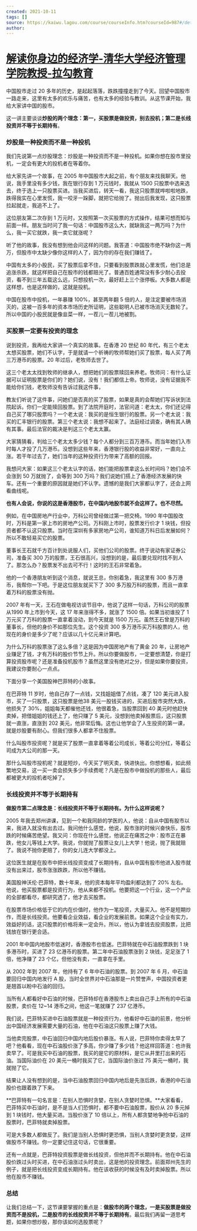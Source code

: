 ```yaml
---
created: 2021-10-11
tags: []
source: https://kaiwu.lagou.com/course/courseInfo.htm?courseId=987#/detail/pc?id=7794
author: 
---
```


# [解读你身边的经济学-清华大学经济管理学院教授-拉勾教育](https://kaiwu.lagou.com/course/courseInfo.htm?courseId=987#/detail/pc?id=7794)


中国股市走过 20 多年的历史，是起起落落，跌跌撞撞走到了今天。回望中国股市一路走来，这里有太多的欢乐与痛苦，也有太多的经验与教训。从这节课开始，我给大家讲中国的股市。

这一讲主要谈谈**炒股的两个理念：第一，买股票是做投资，别去投机；第二是长线投资并不等于长期持有**。

### 炒股是一种投资而不是一种投机

我们先说第一点炒股理念：炒股是一种投资而不是一种投机。如果你想在股市里投机，一定会有更大的投机者在等着你。

给大家先讲一个故事，在 2005 年中国股市大起之前，有个朋友来找我聊天。他说，我手里没有多少钱，我在银行存到 1 万元钱时，我就从 1500 只股票中选来选去，终于选上一只股票买进。当我买进后，转天一看，我这只股票就哗啦啦地跌，跌得我实在心里发慌，我一咬牙一跺脚，就把它给抛了。抛出后我发现，这只股票拉起就走，我追不上了。

这位朋友第二次存到 1 万元时，又按照第一次买股票的方式操作，结果可想而知与前面一样。朋友当时问了我一句话：中国股市这么大，就缺我这一两万吗？为什么，我一买它就跌，我一卖它就涨呢？

听了他的故事，我没有想到他会问这样的问题。我答道：中国股市绝不缺你这一两万，但股市中太缺少像你这样的人了，因为你的存在我们赚钱了。

中国有太多的小股民，买了股票后拿不住，只要看到股票跌就心里发慌，他们总是追涨杀跌，就这样把自己在股市的钱都赔光了。普通百姓通常没有多少耐心去投资，看不到三年五载这么远，只想投机一次，最好赶上三个涨停板。大多数人都是这样想，也是这样做的，这就是投机。

中国在股市中投机，一年暴赚 100%，甚至两年翻 5 倍的人，是注定要被市场消灭的，这被一百多年的资本市场历史所证明，这些聪明人已被市场消灭无数轮了。所以中国的小股民就是像韭菜一样，一茬儿一茬儿地被割。

### 买股票一定要有投资的理念

说到投资，我再给大家讲一个真实的故事。在香港 20 世纪 80 年代，有三个老太太想买股票，她们不认字，于是就请一个祈祷的牧师帮她们买了股票，每人买了两三万港币的股票。20 年过后，老牧师去世了。

这三个老太太找到牧师的继承人，想把她们的股票赎回来养老。牧师问：有什么证据可以证明股票是你们的？她们说，没有！我们都信上帝。牧师说，没有证据我不能给你们钱，老牧师没有告诉过我这件事，

教友们听说了这件事，问她们是否真的买了股票，如果是真的会帮她们写诉状到法院起诉。你们一定能赎回股票。到了法院开庭时，法官问道：老太太，你们还记得自己买了哪只股票吗？一个老太说：我买的是恒生银行的股票。另一个老太说：我买的汇丰银行的股票。第三个老太说：我想不起来了。法庭经过调查，确有其人确有其事。最后法官的裁决是判这三个老太太赢。

大家猜猜看，判给三个老太太多少钱？每个人都分到三百万港币。而当年她们入市时每人才投了几万港币。没想到这些年来，香港银行股的收益非常好，一直向上涨。若干年过去了，她们当年的这种投资行为带来了高额的回报。

我想问大家：如果这三个老太认字的话，她们能把股票拿这么长时间吗？她们会不会涨到 50 万就抛了，会等到 300 万吗？我们说她们搭上了香港经济发展的快车。还有一个重要的原因就是她们不认字。遗憾的是我们大家都认字了，还会上网看曲线呢。

**也有人会说，你说的这是香港股市，在中国内地股市就不会这样了。也不尽然。**

例如，在中国房地产行业中，万科公司曾经做过第一把交椅。1990 年中国股改时，万科是第一家上市的房地产公司。万科刚上市时，股票发行价才 1 块钱，但投资者都不认这只股票。当时在深圳有多家房地产公司，谁知道万科日后发展如何？所以不敢轻易买它的股票。

董事长王石就千方百计到处说服人们，买他们公司的股票。终于说动有家证券公司，准备买 300 万的股票，王石很高兴，没想到的是，最后要兑现时找不到人了。那怎么办？股票发不出去可不行！这时的王石非常着急。

他的一个香港朋友听到这个消息，就说王总，你别着急，我这里有 300 多万港币，我帮你一下吧。于是这位朋友就买下了 300 多万股万科的股票，而且一直拿着万科的股票没有抛。

2007 年有一天，王石在做电视访谈节目中，他说了这样一句话，万科公司的股票从1990 年上市到今天，这 17 年来涨得不多，就涨了 1500 倍。如果当初谁投了 1 万元买了万科的股票一直拿着没动，到今天就是 1500 万元。虽然王石曾是万科的董事长，但他的身价不如那位先生。这个投资 300 多万港币买万科股票的人，他现在的身价是多少了呢？应该以几十亿元来计算吧。

为什么万科的股票涨了这么多倍？这是因为中国房地产有了黄金 20 年，让房地产业赚足了钱，才有万科的股价节节上升。所以你要做股市，一定要想清楚，你是打算投资股市呢？还是准备投机股市？虽然这里没有绝对之分，但是如果你要投资，我建议你要耐心一点点。

下面分享一个美国股神巴菲特的小故事。

在巴菲特 11 岁时，他自己存了一点钱，又找姐姐借了点钱，凑了 120 美元进入股市，买了一只股票，这只股票是他38 美元一股钱买进的，买进后股市突然大跌，他损失了 30%，姐姐每天都催他还钱，他很着急，当股票回到 40 美元时他赶快卖掉，把借姐姐的钱还上了，他只赚了 5 美元，没想到他卖掉股票后，这只股票就一直涨，直涨到 202 美元，他非常后悔。这也让他学会了人生投资的第一课，就是炒股要有耐心。但我们很多人都拿不住股票。

什么叫股市投资呢？就是买了股票一直拿着等着公司成长，等着公司分红，等着公司成为大公司的那一天。

那什么叫股市投机呢？就是短炒，今天买了明天卖，快进快出。你想想看，如此频繁地交易，这一买一卖会损失多少手续费呢？凡是在股市中做投机的那些人，最后都被更大的投机者吃掉了。

### **长线投资并不等于长期持有**

**做股市第二点理念是：长线投资并不等于长期持有。为什么这样说呢？**

2005 年我去郑州讲课，见到一个和我同龄的学医的人，他说：自从中国有股市以来，我进入就没有出去过。我问他什么感觉，他说，股市涨的时候兴奋快乐，股市跌的时候痛苦绝望。我又问：你现在什么感觉，他说正在痛苦之中：股市正在暴跌，他女儿等钱上大学。我说，你就抛了股票让女儿上大学！他说，抛了我就赔了。我说不抛你更赔了，你的女儿连大学都没上。

这位医生就是在股市中把长线投资变成了长期持有，自从中国有股市他进入股市就没有出来过，股市涨涨跌跌，所以他不赚钱。

美国股神沃伦·巴菲特，数十年来，他的资本每年平均盈利都达到了 20% 左右。他说，他买股票都是投资行为，他从来都不投机。他要把这一个行业，这一个产业的全部都看尽，都研究透了，他才去买股票。

在股票市场价格低于它的内在价值时，他作为一笔投资，大量买入。他不是短期炒作，而是长线投资。他要看企业效益，看企业的发展前景。如果这个企业有实力，效益好的话，这只股票的价格将来一定会升。所以，他认为拿钱去投资股票，比把钱放在银行更合适。

2001 年中国内地股市低迷时，香港股市也低迷。巴菲特就在中石油股票跌到 1 块多港币时，买进了 23 亿港币的股票。第二年中石油股票涨到 2 块钱，足足涨了 1 倍，他净赚了 23 个亿，但他没有卖，一直拿在手里。

从 2002 年到 2007 年，他持有了 6 年中石油的股票。到 2007 年 6 月，中石油要回归中国内地发行 A 股，当时全世界对中石油那是一片赞誉声，中国投资者更是翘首以盼中石油的回归。

当所有人都看好中石油的时候，巴菲特却在香港股市上卖出自己手上所有的中石油股票，卖价在 12~14 港币之间，他这一笔就赚了 237 亿港币。

我们说，巴菲特买进中石油股票就是一种投资行为，他看好中石油的前景，他分析出中国经济发展需要大量的石油，他在中石油这只股票上赚了大钱。

当他卖完股票，中石油回归中国内地后股价暴涨。有人说，巴菲特你卖得太早了吧？他看看，现在中石油股价涨了多高，你少赚了多少钱？他这样回答道：也许我卖早了。可是我买中石油的股票，我买的是它的原材料，是它从井里打出来的石油。当国际油价在 20 美元一桶时我买了它，当国际油价涨过 75 美元一桶时，我就抛了它。

结果让人没有想到的是，当中石油股票回归中国内地后是先涨后跌，香港的中石油股价也跟着跌了下来。

\*\*巴菲特有一句名言是：在别人恐惧时贪婪，在别人贪婪时恐惧。\*\*大家看看，巴菲特买中石油时，是不是当人们恐惧时，都不要中石油股票，股价从 20 多元掉到 1 块钱时，他大量买进。当股价涨了 10 倍以上，所有人都贪婪地争抢中石油的股票时，巴菲特就卖掉股票。

可是大多数人都做反了。我们是当别人恐惧时更恐惧，当别人贪婪时更贪婪，这样做股市不赚钱。你一定要记住这句话，它很重要。

还有一点就是，巴菲特投资股票是做长线投资，但他并而不长期持有。他在中石油股价跌过头时买进，在中石油涨过头时卖出，这是他的投资理念。前面郑州先生的例子，就是把长线投资变成长期持有。他在该收获的时候没有及时卖掉股票。所以他在股市不赚钱。

### 总结

让我们总结一下，这节课要掌握的重点是：**做股市的两个理念，一是买股票是做投资而不是投机，二是股市的长线投资并不等于长期持有**。最后我们再留一道思考题，如果你想炒股，那你该如何选股票呢？
